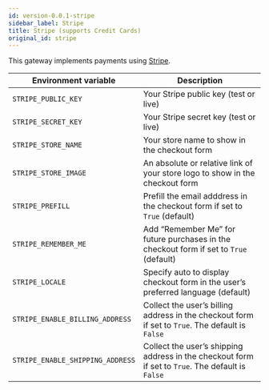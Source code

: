 ```yaml
---
id: version-0.0.1-stripe
sidebar_label: Stripe
title: Stripe (supports Credit Cards)
original_id: stripe
---
```


This gateway implements payments using [Stripe](https://stripe.com/).

| Environment variable | Description |
| --- | --- |
| `STRIPE_PUBLIC_KEY` | Your Stripe public key (test or live) |
| `STRIPE_SECRET_KEY` | Your Stripe secret key (test or live) |
| `STRIPE_STORE_NAME` | Your store name to show in the checkout form |
| `STRIPE_STORE_IMAGE` | An absolute or relative link of your store logo to show in the checkout form |
| `STRIPE_PREFILL` | Prefill the email adddress in the checkout form if set to `True` (default) |
| `STRIPE_REMEMBER_ME` | Add “Remember Me” for future purchases in the checkout form if set to `True` (default) |
| `STRIPE_LOCALE` | Specify auto to display checkout form in the user’s preferred language (default) |
| `STRIPE_ENABLE_BILLING_ADDRESS` | Collect the user’s billing address in the checkout form if set to `True`. The default is `False` |
| `STRIPE_ENABLE_SHIPPING_ADDRESS` | Collect the user’s shipping address in the checkout form if set to `True`. The default is `False` |
